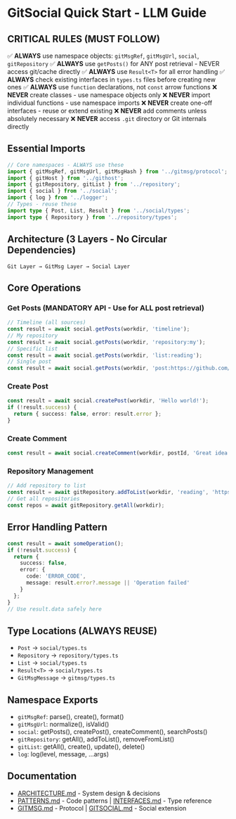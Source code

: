 # GitSocial Quick Start - LLM Guide

## CRITICAL RULES (MUST FOLLOW)
✅ **ALWAYS** use namespace objects: `gitMsgRef`, `gitMsgUrl`, `social`, `gitRepository`
✅ **ALWAYS** use `getPosts()` for ANY post retrieval - NEVER access git/cache directly
✅ **ALWAYS** use `Result<T>` for all error handling
✅ **ALWAYS** check existing interfaces in `types.ts` files before creating new ones
✅ **ALWAYS** use `function` declarations, not `const` arrow functions
❌ **NEVER** create classes - use namespace objects only
❌ **NEVER** import individual functions - use namespace imports
❌ **NEVER** create one-off interfaces - reuse or extend existing
❌ **NEVER** add comments unless absolutely necessary
❌ **NEVER** access `.git` directory or Git internals directly

## Essential Imports
```typescript
// Core namespaces - ALWAYS use these
import { gitMsgRef, gitMsgUrl, gitMsgHash } from '../gitmsg/protocol';
import { gitHost } from '../githost';
import { gitRepository, gitList } from '../repository';
import { social } from '../social';
import { log } from '../logger';
// Types - reuse these
import type { Post, List, Result } from '../social/types';
import type { Repository } from '../repository/types';
```

## Architecture (3 Layers - No Circular Dependencies)
```
Git Layer → GitMsg Layer → Social Layer
```

## Core Operations

### Get Posts (MANDATORY API - Use for ALL post retrieval)
```typescript
// Timeline (all sources)
const result = await social.getPosts(workdir, 'timeline');
// My repository
const result = await social.getPosts(workdir, 'repository:my');
// Specific list
const result = await social.getPosts(workdir, 'list:reading');
// Single post
const result = await social.getPosts(workdir, 'post:https://github.com/user/repo#commit:abc123456789');
```

### Create Post
```typescript
const result = await social.createPost(workdir, 'Hello world!');
if (!result.success) {
  return { success: false, error: result.error };
}
```

### Create Comment
```typescript
const result = await social.createComment(workdir, postId, 'Great idea!');
```

### Repository Management
```typescript
// Add repository to list
const result = await gitRepository.addToList(workdir, 'reading', 'https://github.com/user/repo');
// Get all repositories
const repos = await gitRepository.getAll(workdir);
```

## Error Handling Pattern
```typescript
const result = await someOperation();
if (!result.success) {
  return { 
    success: false, 
    error: { 
      code: 'ERROR_CODE', 
      message: result.error?.message || 'Operation failed' 
    }
  };
}
// Use result.data safely here
```

## Type Locations (ALWAYS REUSE)
- `Post` → `social/types.ts`
- `Repository` → `repository/types.ts`
- `List` → `social/types.ts`
- `Result<T>` → `social/types.ts`
- `GitMsgMessage` → `gitmsg/types.ts`

## Namespace Exports
- `gitMsgRef`: parse(), create(), format()
- `gitMsgUrl`: normalize(), isValid()
- `social`: getPosts(), createPost(), createComment(), searchPosts()
- `gitRepository`: getAll(), addToList(), removeFromList()
- `gitList`: getAll(), create(), update(), delete()
- `log`: log(level, message, ...args)

## Documentation
- [ARCHITECTURE.md](ARCHITECTURE.md) - System design & decisions
- [PATTERNS.md](PATTERNS.md) - Code patterns | [INTERFACES.md](INTERFACES.md) - Type reference
- [GITMSG.md](GITMSG.md) - Protocol | [GITSOCIAL.md](GITSOCIAL.md) - Social extension